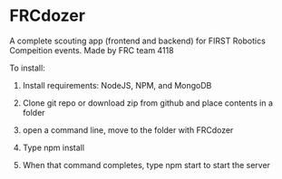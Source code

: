 FRCdozer
========

A complete scouting app (frontend and backend) for FIRST Robotics Compeition events. Made by FRC team 4118


To install: 

1. Install requirements: NodeJS, NPM, and MongoDB

2. Clone git repo or download zip from github and place contents in a folder

3. open a command line, move to the folder with FRCdozer

4. Type npm install

5. When that command completes, type npm start to start the server



